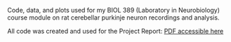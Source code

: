 Code, data, and plots used for my BIOL 389 (Laboratory in Neurobiology) course module on rat cerebellar purkinje neuron recordings and analysis.

All code was created and used for the Project Report: [PDF accessible here](Purkinje_report.pdf)

